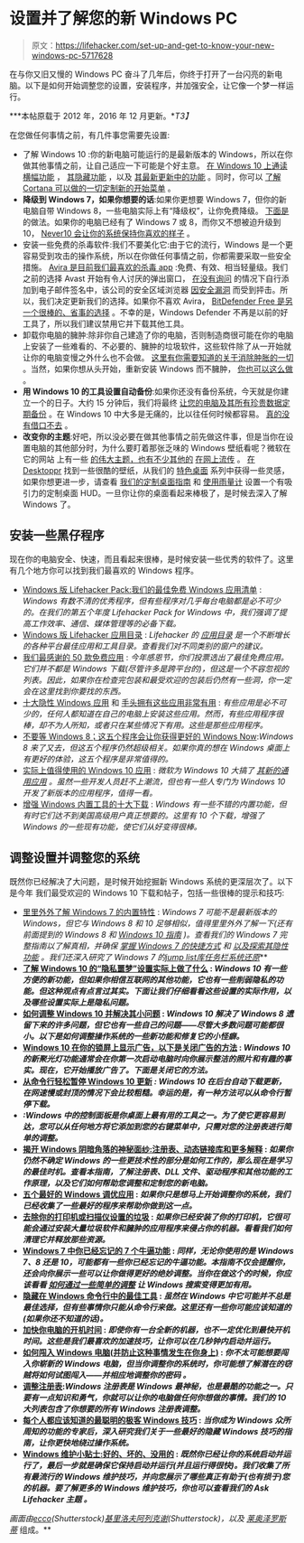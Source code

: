 # 设置并了解您的新 Windows PC

> 原文：<https://lifehacker.com/set-up-and-get-to-know-your-new-windows-pc-5717628>

在与你又旧又慢的 Windows PC 奋斗了几年后，你终于打开了一台闪亮的新电脑。以下是如何开始调整您的设置，安装程序，并加强安全，让它像一个梦一样运行。



***本帖原载于 2012 年，2016 年 12 月更新。**T3】*

在您做任何事情之前，有几件事您需要先设置:

*   了解 Windows 10 :你的新电脑可能运行的是最新版本的 Windows，所以在你做其他事情之前，让自己适应一下可能是个好主意。 [在 Windows 10 上通读横幅功能](http://lifehacker.com/the-best-new-features-of-windows-10-1680904614#_ga=1.189300651.1055861349.1441835238) ， [其隐藏功能](http://lifehacker.com/the-best-windows-10-features-you-probably-haven-t-heard-1721054092) ，以及 [其最新更新中的功能](http://lifehacker.com/all-the-coolest-features-of-windows-10s-anniversary-upd-1784698775) 。同时，你可以 [了解 Cortana 可以做的一切](http://lifehacker.com/everything-you-can-ask-cortana-to-do-in-windows-10-1721725525)[定制新的开始菜单](http://lifehacker.com/how-to-customize-the-windows-10-start-menu-1721973296#_ga=1.253369097.1055861349.1441835238) 。
*   **降级到 Windows 7，如果你想要的话**:如果你更想要 Windows 7，但你的新电脑自带 Windows 8，一些电脑实际上有“降级权”，让你免费降级。 [下面是](http://lifehacker.com/downgrade-your-new-windows-8-computer-to-windows-7-for-5974318) 的做法。如果你的电脑已经有了 Windows 7 或 8，而你又不想被迫升级到 10， [Never10 会让你的系统保持你喜欢的样子](http://lifehacker.com/never10-prevents-windows-7-and-8-1-from-automatically-u-1767969681) 。
*   安装一些免费的杀毒软件:我们不要美化它:由于它的流行，Windows 是一个更容易受到攻击的操作系统，所以在你做任何事情之前，你都需要采取一些安全措施。 [Avira 是目前我们最喜欢的杀毒 app](http://lifehacker.com/the-best-antivirus-app-for-windows-5865356#_ga=1.83547349.27973805.1434581949) :免费、有效、相当轻量级。我们之前的选择 Avast 开始有令人讨厌的弹出窗口， [在没有询问](http://lifehacker.com/stop-avast-from-adding-its-signature-into-your-outgoing-1748130504) 的情况下自行添加到电子邮件签名中，该公司的安全区域浏览器 [因安全漏洞](http://www.pcworld.com/article/3030319/security/researcher-finds-serious-flaw-in-chromium-based-avast-safezone-browser.html) 而受到抨击。所以，我们决定更新我们的选择。如果你不喜欢 Avira， [BitDefender Free 是另一个很棒的、省事的选择](http://lifehacker.com/how-to-install-free-effective-antivirus-software-for-5807250#_ga=1.184105317.27973805.1434581949) 。不幸的是，Windows Defender 不再是以前的好工具了，所以我们建议禁用它并下载其他工具。
*   卸载你电脑的臃肿:除非你自己建造了你的电脑，否则制造商很可能在你的电脑上安装了一些难看的、不必要的、臃肿的垃圾软件，这些软件除了从一开始就让你的电脑变慢之外什么也不会做。 [这里有你需要知道的关于消除肿胀的一切](http://lifehacker.com/the-complete-guide-to-avoiding-and-removing-windows-c-1630577558) 。当然，如果你想从头开始，重新安装 Windows 而不臃肿， [你也可以这么做](http://lifehacker.com/can-i-reinstall-windows-on-my-computer-without-the-bloa-1512345361) 。
*   **用 Windows 10 的工具设置自动备份**:如果你还没有备份系统，今天就是你建立一个的日子。大约 15 分钟后，我们将最终 [让您的电脑及其所有珍贵数据定期备份](http://lifehacker.com/how-to-back-up-your-computer-automatically-with-windows-1762867473) 。在 Windows 10 中大多是无痛的，比以往任何时候都容易。 [真的没有借口不去](http://lifehacker.com/theres-no-excuse-for-not-backing-up-your-computer-do-1547987206) 。
*   **改变你的主题**:好吧，所以没必要在做其他事情之前先做这件事，但是当你在设置电脑的其他部分时，为什么要盯着那张乏味的 Windows 壁纸看呢？微软在它的网站 上有一些 [的伟大主题，也有不少其他的](http://windows.microsoft.com/en-US/windows/downloads/personalize?T1=themes) [在网上流传](https://lifehacker.com/windows-7-betas-many-free-and-legit-themes-5131371#_ga=1.21173307.1055861349.1441835238) 。 [在 Desktoppr](http://lifehacker.com/desktoppr-is-an-awesome-wallpaper-search-engine-that-sy-5918699) 找到一些很酷的壁纸，从我们的 [特色桌面](http://lifehacker.com/tag/featured-desktop) 系列中获得一些灵感，如果你想更进一步，请查看 [我们的定制桌面指南](http://lifehacker.com/top-10-ways-to-customize-your-desktop-1465184659) 和 [使用雨量计](http://lifehacker.com/how-to-create-an-attractive-customized-desktop-hud-wit-5828789) 设置一个有吸引力的定制桌面 HUD。一旦你让你的桌面看起来棒极了，是时候去深入了解 Windows 了。

## 安装一些黑仔程序

现在你的电脑安全、快速，而且看起来很棒，是时候安装一些优秀的软件了。这里有几个地方你可以找到我们最喜欢的 Windows 程序。

*   [Windows 版 Lifehacker Pack:我们的最佳免费 Windows 应用清单](http://lifehacker.com/lifehacker-pack-for-windows-2013-our-list-of-the-best-787533613#_ga=1.83966554.27973805.1434581949) : *Windows 有数不清的优秀程序，但有些程序对几乎每台电脑都是必不可少的。在我们的第五个年度 Lifehacker Pack for Windows 中，我们强调了提高工作效率、通信、媒体管理等的必备下载。*
*   [Windows 版 Lifehacker 应用目录](http://lifehacker.com/the-lifehacker-app-directory-windows-5825399) : *Lifehacker 的* [*应用目录*](http://lifehacker.com/appdirectory) *是一个不断增长的各种平台最佳应用和工具目录。查看我们对不同类别的窗户的建议。*
*   [我们最感谢的 50 款免费应用](http://lifehacker.com/the-50-free-apps-were-most-thankful-for-5962588) : *今年感恩节，你们投票选出了最佳免费应用。它们并不都是 Windows 下载(尽管许多是跨平台的)，但这是一个不容忽视的列表。因此，如果你在检查完包装和最受欢迎的包装后仍然有一些洞，你一定会在这里找到你要找的东西。*
*   [十大隐性 Windows 应用](http://lifehacker.com/top-10-underhyped-windows-apps-5984329) 和 [手头拥有这些应用非常有用](http://lifehacker.com/top-10-incredibly-useful-windows-programs-to-have-on-ha-1584009886) : *有些应用是必不可少的，任何人都知道在自己的电脑上安装这些应用。然而，有些应用程序很棒，却不为人所知，或者只在某些情况下有用。这些是那些应用程序。*
*   [不要等 Windows 8；这五个程序会让你获得更好的 Windows Now](http://lifehacker.com/a-better-100-upgrade-five-paid-programs-that-improve-30789412):*Windows 8 来了又去，但这五个程序仍然超级相关。如果你真的想在 Windows 桌面上有更好的体验，这五个程序是非常值得的。*
*   [实际上值得使用的 Windows 10 应用](http://lifehacker.com/the-windows-10-apps-that-are-actually-worth-using-1741930918) : *微软为 Windows 10 大搞了* [*其新的通用应用*](http://lifehacker.com/the-best-new-features-of-windows-10-1680904614) *。虽然一些开发人员赶不上潮流，但也有一些人专门为 Windows 10 开发了新版本的应用程序，值得一看。*
*   [增强 Windows 内置工具的十大下载](https://lifehacker.com/top-10-downloads-that-enhance-windows-built-in-tools-5884261) : *Windows 有一些不错的内置功能，但有时它们达不到美国高级用户真正想要的。这里有 10 个下载，增强了 Windows 的一些现有功能，使它们从好变得很棒。*

## 调整设置并调整您的系统

既然你已经解决了大问题，是时候开始挖掘新 Windows 系统的更深层次了。以下是今年 我们最受欢迎的 Windows 10 下载和帖子，包括一些很棒的提示和技巧:

*   [里里外外了解 Windows 7 的内置特性](http://lifehacker.com/lifehackers-complete-guide-to-windows-7-5386953) : *Windows 7 可能不是最新版本的 Windows，但它与 Windows 8 和 10 足够相似，值得里里外外了解一下(还有前面提到的 Windows 8* *和* [*Windows 10 指南*](http://lifehacker.com/everything-you-need-to-know-about-windows-10-1642066771) *)。查看我们的 Windows 7 完整指南以了解真相，并确保* [*掌握 Windows 7 的快捷方式*](http://lifehacker.com/the-master-list-of-new-windows-7-shortcuts-5390086) *和* [*以及探索其隐性功能*](http://lifehacker.com/windows-7s-best-underhyped-features-5254211) *。我们还深入研究了 Windows 7 的*[*jump list*](http://lifehacker.com/master-windows-7-jump-lists-to-boost-your-win7-producti-5364198)*[*库*](http://lifehacker.com/get-to-know-windows-7-libraries-inside-and-out-5464350)*[*任务栏*](http://lifehacker.com/the-power-users-guide-to-the-windows-7-taskbar-5532578)*[*系统还原*](http://lifehacker.com/the-complete-guide-to-windows-system-restore-its-bette-5466794)***
*   **[了解 Windows 10 的“隐私噩梦”设置实际上做了什么](http://lifehacker.com/what-windows-10s-privacy-nightmare-settings-actually-1722267229) : *Windows 10 有一些方便的新功能，但如果你相信互联网的其他功能，它也有一些削弱隐私的功能。但这种观点有点言过其实。下面让我们仔细看看这些设置的实际作用，以及哪些设置实际上是隐私问题。***
*   **[如何调整 Windows 10 并解决其小问题](http://lifehacker.com/how-to-tweak-windows-10-and-fix-its-minor-annoyances-1720989970) : *Windows 10 解决了 Windows 8 遗留下来的许多问题，但它也有一些自己的问题——尽管大多数问题可能都很小。以下是如何调整操作系统的一些新功能和修复它的小怪癖。*** 
*   **[Windows 10 在你的锁屏上显示广告，以下是关闭广告的方法](http://lifehacker.com/windows-10-is-showing-ads-on-your-lockscreen-heres-how-1760984834) : *Windows 10 的新聚光灯功能通常会在你第一次启动电脑时向你展示整洁的照片和有趣的事实。现在，它开始播放广告了。下面是关闭它的方法。***
*   **[从命令行轻松暂停 Windows 10 更新](http://lifehacker.com/pause-windows-10-updates-easily-from-the-command-line-1786614642) *: Windows 10 在后台自动下载更新，在网速慢或封顶的情况下会比较粗糙。幸运的是，有一种方法可以从命令行暂停下载。***
*   ***:Windows 中的控制面板是你桌面上最有用的工具之一。为了使它更容易到达，您可以从任何地方将它添加到您的右键菜单中，只需对您的注册表进行简单的调整。***
*   **[揭开 Windows 阴暗角落的神秘面纱:注册表、动态链接库和更多解释](https://lifehacker.com/de-mystifying-the-dark-corners-of-windows-the-registry-5880876) : *如果你仍然不确定 Windows 的一些更技术性的部分是如何工作的，那么现在是学习的最佳时机。查看本指南，了解注册表、DLL 文件、驱动程序和其他功能的工作原理，以及它们如何帮助您调整和定制您的新电脑。***
*   **[五个最好的 Windows 调优应用](http://lifehacker.com/five-best-windows-7-tweaking-applications-5508522) : *如果你只是想马上开始调整你的系统，我们已经收集了一些最好的程序来帮助你做到这一点。***
*   **[去除你的打印机或扫描仪设置的垃圾](https://lifehacker.com/de-crapify-your-windows-printer-or-scanner-setup-5730574) : *如果你已经安装了你的打印机，它很可能会通过安装大量垃圾软件和臃肿的应用程序来侵占你的机器。看看我们如何清理它并释放那些资源。***
*   **[Windows 7 中你已经忘记的 7 个牛逼功能](http://lifehacker.com/7-awesome-features-youve-forgotten-about-in-windows-7-5932456) : *同样，无论你使用的是 Windows 7、8 还是 10，可能都有一些你已经忘记的牛逼功能。本指南不仅会提醒你，还会向你展示一些可以让你做得更好的绝妙调整。当你在做这个的时候，你应该看看* [*如何通过一些简单的调整*](http://lifehacker.com/make-windows-search-a-million-times-more-useful-with-th-5887848) *让 Windows 搜索变得更加有用。***
*   **[隐藏在 Windows 命令行中的最佳工具](http://lifehacker.com/the-best-tools-hidden-in-windows-command-line-1553193077) : *虽然在 Windows 中它可能并不总是最佳选择，但有些事情你只能从命令行来做。这里还有一些你可能应该知道的(如果你还不知道的话)。*** 
*   **[加快你电脑的开机时间](http://lifehacker.com/top-10-ways-to-speed-up-your-computers-boot-time-5821865) : *即使你有一台全新的机器，也不一定优化到最快开机时间。这些是我们最喜欢的加速技巧，让你可以在几秒钟内启动并运行。***
*   **[如何闯入 Windows 电脑(并防止这种事情发生在你身上)](http://lifehacker.com/how-to-break-into-a-windows-pc-and-prevent-it-from-hap-5674972) : *你不太可能想要闯入你崭新的 Windows 电脑，但当你调整你的系统时，你可能想了解潜在的窃贼将如何试图闯入——并相应地调整你的密码* *。***
*   **[调整注册表](http://lifehacker.com/top-10-registry-tweaks-that-power-up-windows-5700084):*Windows 注册表是 Windows 最神秘，也是最酷的功能之一。只要有一点知识和勇气，你就可以让你的电脑做任何你想做的事情。我们的 10 大列表包含了你想要的所有 Windows 注册表调整。***
*   **[每个人都应该知道的最聪明的极客 Windows 技巧](http://lifehacker.com/the-cleverest-geeky-windows-tricks-everyone-should-know-5543354) : *当你成为 Windows 众所周知的功能的专家后，深入研究我们关于一些最好的隐藏 Windows 技巧的指南，让你更快地绕过操作系统。***
*   **[Windows 维护小贴士:好的、坏的、没用的](http://lifehacker.com/windows-maintenance-tips-the-good-bad-and-useless-5520447) : *既然你已经让你的系统启动并运行了，最后一步就是确保它保持启动并运行(并且运行得很快)。我们收集了所有最流行的 Windows 维护技巧，并向您展示了哪些真正有助于(也有损于)您的机器。要了解更多的 Windows 维护技巧，你也可以查看我们的 Ask Lifehacker 主题* *。***

***画面由*[*ecco*](http://www.shutterstock.com/pic.mhtml?id=72572122)*(Shutterstock)*[*基里洛夫阿列克谢*](http://www.shutterstock.com/pic.mhtml?id=121085647)*(Shutterstock)，以及* [*莱奥泽罗斯蒂*](http://browse.deviantart.com/resources/applications/psd/?offset=408#/d3g83rp) 组成。**